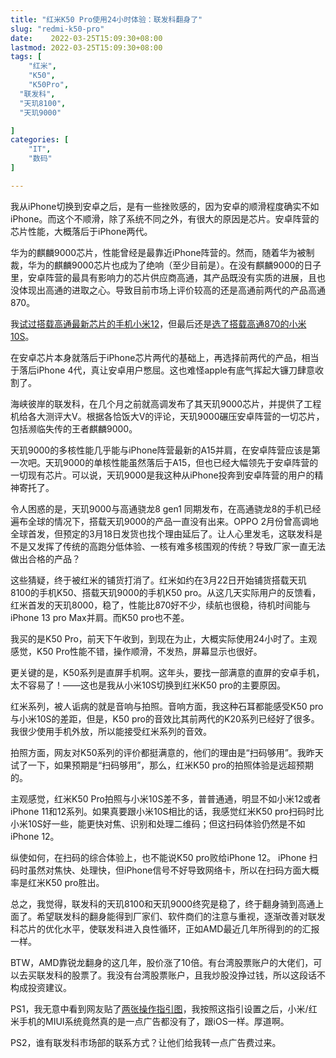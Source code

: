 ```yaml
---
title: "红米K50 Pro使用24小时体验：联发科翻身了"
slug: "redmi-k50-pro"
date:    2022-03-25T15:09:30+08:00
lastmod: 2022-03-25T15:09:30+08:00
tags: [
    "红米",
    "K50",
	"K50Pro",
  "联发科",
  "天玑8100",
  "天玑9000"

]
categories: [
    "IT",
    "数码"
]

---
```


我从iPhone切换到安卓之后，是有一些挫败感的，因为安卓的顺滑程度确实不如iPhone。而这个不顺滑，除了系统不同之外，有很大的原因是芯片。安卓阵营的芯片性能，大概落后于iPhone两代。

华为的麒麟9000芯片，性能曾经是最靠近iPhone阵营的。然而，随着华为被制裁，华为的麒麟9000芯片也成为了绝响（至少目前是）。在没有麒麟9000的日子里，安卓阵营的最具有影响力的芯片供应商高通，其产品既没有实质的进展，且也没体现出高通的进取之心。导致目前市场上评价较高的还是高通前两代的产品高通870。

我[试过搭载高通最新芯片的手机小米12](https://itlaws.cn/post/from-iphone12-to-mi12/)，但最后还是[选了搭载高通870的小米10S](https://itlaws.cn/post/from-iphone12-to-mi10s-k40/)。

在安卓芯片本身就落后于iPhone芯片两代的基础上，再选择前两代的产品，相当于落后iPhone 4代，真让安卓用户憋屈。这也难怪apple有底气挥起大镰刀肆意收割了。

海峡彼岸的联发科，在几个月之前就高调发布了其天玑9000芯片，并提供了工程机给各大测评大V。根据各恰饭大V的评论，天玑9000碾压安卓阵营的一切芯片，包括濒临失传的王者麒麟9000。

天玑9000的多核性能几乎能与iPhone阵营最新的A15并肩，在安卓阵营应该是第一次吧。天玑9000的单核性能虽然落后于A15，但也已经大幅领先于安卓阵营的一切现有芯片。可以说，天玑9000是我这种从iPhone投奔到安卓阵营的用户的精神寄托了。

令人困惑的是，天玑9000与高通骁龙8 gen1 同期发布，在高通骁龙8的手机已经遍布全球的情况下，搭载天玑9000的产品一直没有出来。OPPO 2月份曾高调地全球首发，但预定的3月18日发货也找个理由延后了。让人心里发毛，这联发科是不是又发挥了传统的高跑分低体验、一核有难多核围观的传统？导致厂家一直无法做出合格的产品？

这些猜疑，终于被红米的铺货打消了。红米如约在3月22日开始铺货搭载天玑8100的手机K50、搭载天玑9000的手机K50 pro。从这几天实际用户的反馈看，红米首发的天玑8000，稳了，性能比870好不少，续航也很稳，待机时间能与iPhone 13 pro Max并肩。而K50 pro也不差。

我买的是K50 Pro，前天下午收到，到现在为止，大概实际使用24小时了。主观感觉，K50 Pro性能不错，操作顺滑，不发热，屏幕显示也很好。

更关键的是，K50系列是直屏手机啊。这年头，要找一部满意的直屏的安卓手机，太不容易了！——这也是我从小米10S切换到红米K50 pro的主要原因。

红米系列，被人诟病的就是音响与拍照。音响方面，我这种石耳都能感受K50 pro与小米10S的差距，但是，K50 pro的音效比其前两代的K20系列已经好了很多。我很少使用手机外放，所以能接受红米系列的音效。

拍照方面，网友对K50系列的评价都挺满意的，他们的理由是“扫码够用”。我昨天试了一下，如果预期是“扫码够用”，那么，红米K50 pro的拍照体验是远超预期的。

主观感觉，红米K50 Pro拍照与小米10S差不多，普普通通，明显不如小米12或者iPhone 11和12系列。如果真要跟小米10S相比的话，我感觉红米K50 pro扫码时比小米10S好一些，能更快对焦、识别和处理二维码；但这扫码体验仍然是不如iPhone 12。

纵使如何，在扫码的综合体验上，也不能说K50 pro败给iPhone 12。 iPhone 扫码时虽然对焦快、处理快，但iPhone信号不好导致网络卡，所以在扫码方面大概率是红米K50 pro胜出。

总之，我觉得，联发科的天玑8100和天玑9000终究是稳了，终于翻身骑到高通上面了。希望联发科的翻身能得到厂家们、软件商们的注意与重视，逐渐改善对联发科芯片的优化水平，使联发科进入良性循环，正如AMD最近几年所得到的的汇报一样。

BTW，AMD靠锐龙翻身的这几年，股价涨了10倍。有台湾股票账户的大佬们，可以去买联发科的股票了。我没有台湾股票账户，且我炒股没挣过钱，所以这段话不构成投资建议。

PS1，我无意中看到网友贴了[两张操作指引图](http://ngabbs.com/read.php?tid=31166522&forder_by=postdatedesc&rand=880)，我按照这指引设置之后，小米/红米手机的MIUI系统竟然真的是一点广告都没有了，跟iOS一样。厚道啊。

PS2，谁有联发科市场部的联系方式？让他们给我转一点广告费过来。
